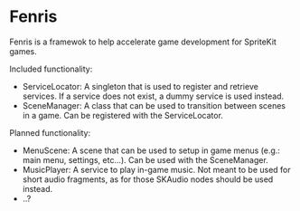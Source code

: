 #  Fenris

Fenris is a framewok to help accelerate game development for SpriteKit games.

Included functionality:
- ServiceLocator: A singleton that is used to register and retrieve services. If a service does not exist, a dummy service is used instead.
- SceneManager: A class that can be used to transition between scenes in a game. Can be registered with the ServiceLocator.

Planned functionality:
- MenuScene: A scene that can be used to setup in game menus (e.g.: main menu, settings, etc...). Can be used with the SceneManager.
- MusicPlayer: A service to play in-game music. Not meant to be used for short audio fragments, as for those SKAudio nodes should be used instead.
- ..?



